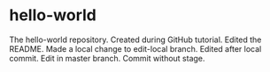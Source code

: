 hello-world
===========

The hello-world repository. Created during GitHub tutorial.
Edited the README.
Made a local change to edit-local branch.
Edited after local commit.
Edit in master branch. Commit without stage.
